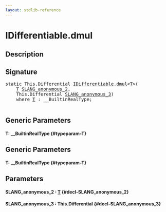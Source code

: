 ```yaml
---
layout: stdlib-reference
---
```


# IDifferentiable\.dmul

## Description





## Signature 

<pre>
<span class='code_keyword'>static</span> This.Differential <a href="/stdlib-reference/interfaces/IDifferentiable/index" class="code_type">IDifferentiable</a>.<a href="/stdlib-reference/interfaces/IDifferentiable/dmul">dmul</a>&lt;<a href="/stdlib-reference/interfaces/IDifferentiable/dmul#typeparam-T" class="code_type">T</a>&gt;(
    <a href="/stdlib-reference/interfaces/IDifferentiable/dmul#typeparam-T" class="code_type">T</a> <a href="/stdlib-reference/interfaces/IDifferentiable/dmul#decl-SLANG_anonymous_2" class="code_param">SLANG_anonymous_2</a>,
    This.Differential <a href="/stdlib-reference/interfaces/IDifferentiable/dmul#decl-SLANG_anonymous_3" class="code_param">SLANG_anonymous_3</a>)
    <span class='code_keyword'>where</span> <a href="/stdlib-reference/interfaces/IDifferentiable/dmul#typeparam-T" class="code_type">T</a> : __BuiltinRealType;

</pre>

## Generic Parameters

#### T: \_\_BuiltinRealType {#typeparam-T}

## Generic Parameters

#### T: \_\_BuiltinRealType {#typeparam-T}

## Parameters

#### SLANG\_anonymous\_2  : [T](/stdlib-reference/interfaces/IDifferentiable/dmul#typeparam-T) {#decl-SLANG_anonymous_2}
#### SLANG\_anonymous\_3  : This\.Differential {#decl-SLANG_anonymous_3}

